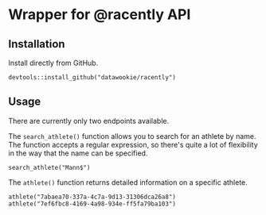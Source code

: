 # Wrapper for @racently API

## Installation

Install directly from GitHub.

```
devtools::install_github("datawookie/racently")
```

## Usage

There are currently only two endpoints available.

The `search_athlete()` function allows you to search for an athlete by name. The function accepts a regular expression, so there's quite a lot of flexibility in the way that the name can be specified.

```
search_athlete("Mann$")
```

The `athlete()` function returns detailed information on a specific athlete.

```
athlete("7abaea70-337a-4c7a-9d13-31306dca26a8")
athlete("7ef6fbc8-4169-4a98-934e-ff5fa79ba103")
```
